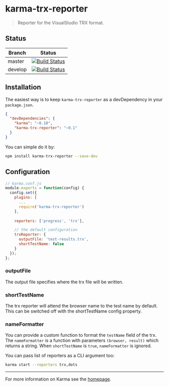 # karma-trx-reporter

> Reporter for the VisualStudio TRX format.

## Status
| Branch        | Status         |
| ------------- |:-------------:|
| master        | [![Build Status](https://travis-ci.org/hatchteam/karma-trx-reporter.svg?branch=master)](https://travis-ci.org/hatchteam/karma-trx-reporter) |
| develop       | [![Build Status](https://travis-ci.org/hatchteam/karma-trx-reporter.svg?branch=develop)](https://travis-ci.org/hatchteam/karma-trx-reporter)|

## Installation

The easiest way is to keep `karma-trx-reporter` as a devDependency in your `package.json`.
```json
{
  "devDependencies": {
    "karma": "~0.10",
    "karma-trx-reporter": "~0.1"
  }
}
```

You can simple do it by:
```bash
npm install karma-trx-reporter --save-dev
```

## Configuration
```js
// karma.conf.js
module.exports = function(config) {
  config.set({
    plugins: [
      ...
      require('karma-trx-reporter')
    ],
    
    reporters: ['progress', 'trx'],

    // the default configuration
    trxReporter: {
      outputFile: 'test-results.trx',
      shortTestName: false
    }
  });
};
```

### outputFile
The output file specifies where the trx file will be written.

### shortTestName
The trx reporter will attend the browser name to the test name by default.
This can be switched off with the shortTestName config property.

### nameFormatter
You can provide a custom function to format the `testName` field of the trx.
The `nameFormatter` is a function with parameters `(browser, result)` which returns a string.
When `shortTestName` is `true`, `nameFormatter` is ignored.

You can pass list of reporters as a CLI argument too:
```bash
karma start --reporters trx,dots
```

----

For more information on Karma see the [homepage].


[homepage]: http://karma-runner.github.com
